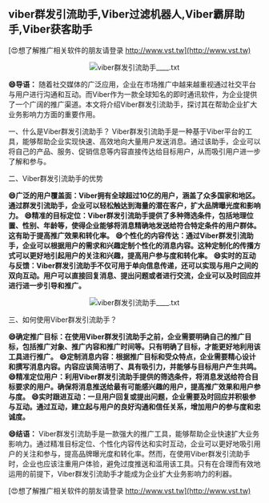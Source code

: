 ## **viber群发引流助手,Viber过滤机器人,Viber霸屏助手,Viber获客助手**

[😍想了解推广相关软件的朋友请登录 http://www.vst.tw](http://www.vst.tw)

 <center><img src="https://vst.tw/MP4/tuiguang/png/1.png" alt="viber群发引流助手____.txt"></center>

**😄导语：**
随着社交媒体的广泛应用，企业在市场推广中越来越重视通过社交平台与用户进行沟通和互动。而Viber作为一款全球知名的即时通讯软件，为企业提供了一个广阔的推广渠道。本文将介绍Viber群发引流助手，探讨其在帮助企业扩大业务影响力方面的重要作用。

一、什么是Viber群发引流助手？
Viber群发引流助手是一种基于Viber平台的工具，能够帮助企业实现快速、高效地向大量用户发送消息。通过该助手，企业可以将自己的产品、服务、促销信息等内容直接传达给目标用户，从而吸引用户进一步了解和参与。

二、Viber群发引流助手的优势

**😄广泛的用户覆盖面：Viber拥有全球超过10亿的用户，涵盖了众多国家和地区。通过群发引流助手，企业可以轻松触达到海量的潜在客户，扩大品牌曝光度和影响力。**
**😄精准的目标定位：Viber群发引流助手提供了多种筛选条件，包括地理位置、性别、年龄等，使得企业能够将消息精确地发送给符合特定条件的用户群体。这有助于提高推广效果和转化率。**
**😄个性化的内容传达：通过Viber群发引流助手，企业可以根据用户的需求和兴趣定制个性化的消息内容。这种定制化的传播方式可以更好地引起用户的关注和兴趣，提高用户参与度和转化率。**
**😄实时的互动与反馈：Viber群发引流助手不仅可用于单向信息传递，还可以实现与用户之间的双向互动。用户可以直接回复消息、提出问题或者进行交流，企业可以及时回应并进行进一步引导和推广。**

 <center><img src="https://vst.tw/MP4/tuiguang/png/3.png" alt="viber群发引流助手____.txt"></center>

三、如何使用Viber群发引流助手？

**😄确定推广目标：在使用Viber群发引流助手之前，企业需要明确自己的推广目标，包括推广对象、推广内容和推广时间等。只有明确了目标，才能更好地利用该工具进行推广。**
**😄定制消息内容：根据推广目标和受众特点，企业需要精心设计和撰写消息内容。内容应该简洁明了、具有吸引力，并能够与目标用户产生共鸣。**
**😄精准定位用户：利用Viber群发引流助手提供的筛选条件，将消息发送给符合目标要求的用户。确保将消息推送给最有可能感兴趣的用户，提高推广效果和用户参与度。**
**😄实时跟进互动：一旦用户回复或提出问题，企业需要及时回应并积极参与互动。通过互动，建立起与用户的良好沟通和信任关系，增加用户的参与度和忠诚度。**

**😄结语：**
Viber群发引流助手是一款强大的推广工具，能够帮助企业快速扩大业务影响力。通过精准目标定位、个性化内容传达和实时互动，企业可以更好地吸引用户的关注和参与，提高品牌曝光度和转化率。然而，在使用Viber群发引流助手时，企业也应该注重用户体验，避免过度推送和滥用该工具。只有在合理而有效地运用的前提下，Viber群发引流助手才能成为企业扩大业务影响力的利器。

[😍想了解推广相关软件的朋友请登录 http://www.vst.tw](http://www.vst.tw)



